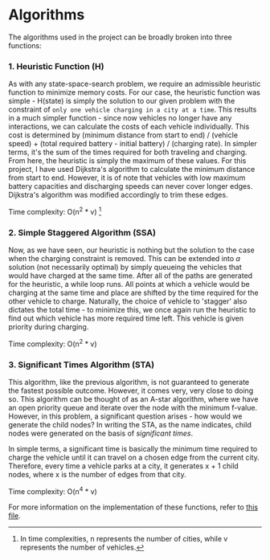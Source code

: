 # Algorithms

The algorithms used in the project can be broadly broken into three functions: 


### 1. Heuristic Function (H)
As with any state-space-search problem, we require an admissible heuristic function to minimize memory costs. For our case, the heuristic function was simple - H(state) is simply the solution to our given problem with the constraint of `only one vehicle charging in a city at a time`. This results in a much simpler function - since now vehicles no longer have any interactions, we can calculate the costs of each vehicle individually. This cost is determined by (minimum distance from start to end) / (vehicle speed) + (total required battery - initial battery) / (charging rate). In simpler terms, it's the sum of the times required for both traveling and charging. From here, the heuristic is simply the maximum of these values. For this project, I have used Dijkstra's algorithm to calculate the minimum distance from start to end. However, it is of note that vehicles with low maximum battery capacities and discharging speeds can never cover longer edges. Dijkstra's algorithm was modified accordingly to trim these edges.

Time complexity: O(n<sup>2</sup> * v) [^1]

### 2. Simple Staggered Algorithm (SSA)
Now, as we have seen, our heuristic is nothing but the solution to the case when the charging constraint is removed. This can be extended into _a_ solution (not necessarily optimal) by simply queueing the vehicles that would have charged at the same time. After all of the paths are generated for the heuristic, a while loop runs. All points at which a vehicle would be charging at the same time and place are shifted by the time required for the other vehicle to charge. Naturally, the choice of vehicle to 'stagger' also dictates the total time - to minimize this, we once again run the heuristic to find out which vehicle has more required time left. This vehicle is given priority during charging.

Time complexity: O(n<sup>2</sup> * v)

### 3. Significant Times Algorithm (STA)
This algorithm, like the previous algorithm, is not guaranteed to generate the fastest possible outcome. However, it comes very, very close to doing so. This algorithm can be thought of as an A-star algorithm, where we have an open priority queue and iterate over the node with the minimum f-value. However, in this problem, a significant question arises - how would we generate the child nodes? In writing the STA, as the name indicates, child nodes were generated on the basis of *significant times*.

In simple terms, a significant time is basically the minimum time required to charge the vehicle until it can travel on a chosen edge from the current city. Therefore, every time a vehicle parks at a city, it generates x + 1 child nodes, where x is the number of edges from that city.

Time complexity: O(n<sup>4</sup> * v)


For more information on the implementation of these functions, refer to [this file](THOUGHTS.md).


[^1]: In time complexities, n represents the number of cities, while v represents the number of vehicles.